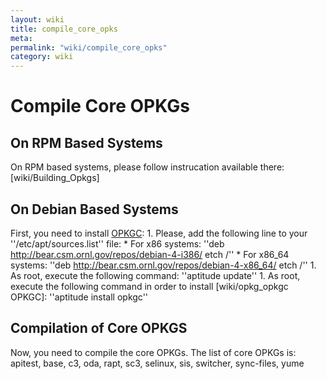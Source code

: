 ```yaml
---
layout: wiki
title: compile_core_opks
meta: 
permalink: "wiki/compile_core_opks"
category: wiki
---
```

<!-- Name: compile_core_opks -->
<!-- Version: 4 -->
<!-- Author: valleegr -->

# Compile Core OPKGs

## On RPM Based Systems

On RPM based systems, please follow instrucation available there: [wiki/Building_Opkgs]

## On Debian Based Systems

First, you need to install [OPKGC](wiki/opkg_opkgc):
    1. Please, add the following line to your ''/etc/apt/sources.list'' file:
        * For x86 systems: ''deb http://bear.csm.ornl.gov/repos/debian-4-i386/ etch /''
        * For x86_64 systems: ''deb http://bear.csm.ornl.gov/repos/debian-4-x86_64/ etch /''
    1. As root, execute the following command: ''aptitude update''
    1. As root, execute the following command in order to install [wiki/opkg_opkgc OPKGC]: ''aptitude install opkgc''

## Compilation of Core OPKGS

Now, you need to compile the core OPKGs. The list of core OPKGs is: apitest, base, c3, oda, rapt, sc3, selinux, sis, switcher, sync-files, yume

